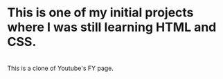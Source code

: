 # This is one of my initial projects where I was still learning HTML and CSS.
<br>
This is a clone of Youtube's FY page.
